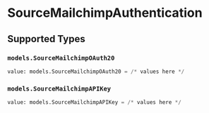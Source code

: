 # SourceMailchimpAuthentication


## Supported Types

### `models.SourceMailchimpOAuth20`

```python
value: models.SourceMailchimpOAuth20 = /* values here */
```

### `models.SourceMailchimpAPIKey`

```python
value: models.SourceMailchimpAPIKey = /* values here */
```

